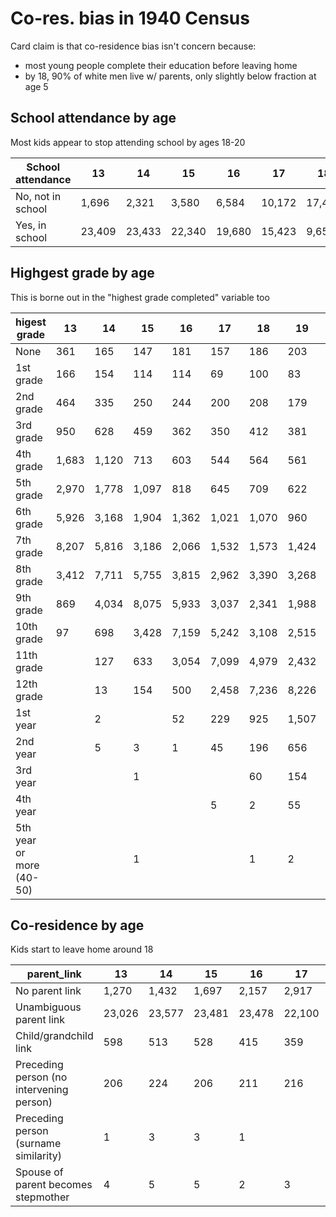 # Co-res. bias in 1940 Census

Card claim is that co-residence bias isn't concern because:
- most young people complete their education before leaving home
- by 18, 90% of white men live w/ parents, only slightly below fraction at age 5

## School attendance by age
Most kids appear to stop attending school by ages 18-20

School attendance |     13|      14|      15|      16|      17|      18|      19|      20|      21|      22|      23|
------------------|-------|--------|--------|--------|--------|--------|--------|--------|--------|--------|--------|
No, not in school |  1,696|   2,321|   3,580|   6,584|  10,172|  17,405|  19,893|  21,685|  22,302|  22,125|  22,258|
Yes, in school    | 23,409|  23,433|  22,340|  19,680|  15,423|   9,655|   5,323|   3,077|   2,014|   1,273|     801|

## Highgest grade by age
This is borne out in the "highest grade completed" variable too

higest grade             |    13|     14|     15|     16|     17|     18|     19|     20|     21|     22|     23|
-------------------------|------|-------|-------|-------|-------|-------|-------|-------|-------|-------|-------|
None                     |   361|    165|    147|    181|    157|    186|    203|    215|    227|    224|    214|
1st grade                |   166|    154|    114|    114|     69|    100|     83|     98|     83|     91|     79|
2nd grade                |   464|    335|    250|    244|    200|    208|    179|    177|    179|    182|    161|
3rd grade                |   950|    628|    459|    362|    350|    412|    381|    360|    292|    332|    321|
4th grade                | 1,683|  1,120|    713|    603|    544|    564|    561|    602|    548|    526|    554|
5th grade                | 2,970|  1,778|  1,097|    818|    645|    709|    622|    635|    575|    587|    606|
6th grade                | 5,926|  3,168|  1,904|  1,362|  1,021|  1,070|    960|    944|    881|    848|    889|
7th grade                | 8,207|  5,816|  3,186|  2,066|  1,532|  1,573|  1,424|  1,291|  1,260|  1,287|  1,279|
8th grade                | 3,412|  7,711|  5,755|  3,815|  2,962|  3,390|  3,268|  3,468|  3,522|  3,623|  3,750|
9th grade                |   869|  4,034|  8,075|  5,933|  3,037|  2,341|  1,988|  1,905|  1,846|  1,739|  1,654|
10th grade               |    97|    698|  3,428|  7,159|  5,242|  3,108|  2,515|  2,291|  2,261|  2,121|  2,083|
11th grade               |      |    127|    633|  3,054|  7,099|  4,979|  2,432|  1,795|  1,620|  1,516|  1,509|
12th grade               |      |     13|    154|    500|  2,458|  7,236|  8,226|  8,064|  7,962|  7,396|  7,105|
1st year                 |      |      2|       |     52|    229|    925|  1,507|  1,187|    809|    708|    608|
2nd year                 |      |      5|      3|      1|     45|    196|    656|  1,113|    990|    774|    721|
3rd year                 |      |       |      1|       |       |     60|    154|    395|    742|    543|    398|
4th year                 |      |       |       |       |      5|      2|     55|    163|    454|    738|    895|
5th year or more (40-50) |      |       |      1|       |       |      1|      2|     59|     65|    163|    233|

## Co-residence by age
Kids start to leave home around 18

parent_link                              |     13|      14|      15|      16|      17|      18|      19|      20|      21|      22|      23|
-----------------------------------------|-------|--------|--------|--------|--------|--------|--------|--------|--------|--------|--------|
No parent link                           |  1,270|   1,432|   1,697|   2,157|   2,917|   4,893|   6,401|   8,323|  10,067|  11,329|  12,876|
Unambiguous parent link                  | 23,026|  23,577|  23,481|  23,478|  22,100|  21,614|  18,391|  16,121|  14,002|  11,848|  10,026|
Child/grandchild link                    |    598|     513|     528|     415|     359|     345|     237|     172|     139|     114|      82|
Preceding person (no intervening person) |    206|     224|     206|     211|     216|     183|     160|     132|      94|      93|      68|
Preceding person (surname similarity)    |      1|       3|       3|       1|        |      18|      24|      12|      13|      12|       6|
Spouse of parent becomes stepmother      |      4|       5|       5|       2|       3|       7|       3|       2|       1|       2|       1|

